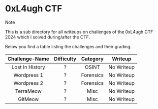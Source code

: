 # 0xL4ugh CTF

> [!Note]
> This is a sub directory for all writeups on challenges of the 0xL4ugh CTF 2024 which I solved during/after the CTF.
>
> Below you find a table listing the challenges and their grading.
> 
> | Challenge-Name | Difficulty | Category | Writeup |
> | :------------: | :--------: | :------: | :-----: |
> | Lost In History | ? | OSINT | No Writeup |
> | Wordpress 1 | ? | Forensics | No Writeup |
> | Wordpress 2 | ? | Forensics | No Writeup |
> | TerraMeow | ? | Misc | No Writeup |
> | GitMeow | ? | Misc | No Writeup |